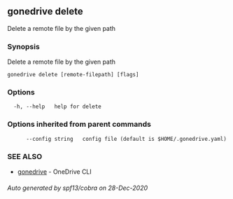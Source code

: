 ## gonedrive delete

Delete a remote file by the given path

### Synopsis

Delete a remote file by the given path

```
gonedrive delete [remote-filepath] [flags]
```

### Options

```
  -h, --help   help for delete
```

### Options inherited from parent commands

```
      --config string   config file (default is $HOME/.gonedrive.yaml)
```

### SEE ALSO

* [gonedrive](gonedrive.md)	 - OneDrive CLI

###### Auto generated by spf13/cobra on 28-Dec-2020
